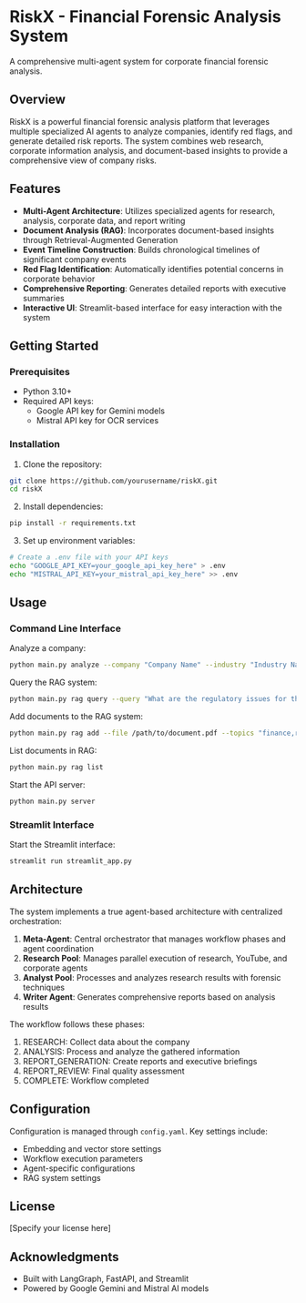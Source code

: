 # RiskX - Financial Forensic Analysis System

A comprehensive multi-agent system for corporate financial forensic analysis.

## Overview

RiskX is a powerful financial forensic analysis platform that leverages multiple specialized AI agents to analyze companies, identify red flags, and generate detailed risk reports. The system combines web research, corporate information analysis, and document-based insights to provide a comprehensive view of company risks.

## Features

- **Multi-Agent Architecture**: Utilizes specialized agents for research, analysis, corporate data, and report writing
- **Document Analysis (RAG)**: Incorporates document-based insights through Retrieval-Augmented Generation
- **Event Timeline Construction**: Builds chronological timelines of significant company events
- **Red Flag Identification**: Automatically identifies potential concerns in corporate behavior
- **Comprehensive Reporting**: Generates detailed reports with executive summaries
- **Interactive UI**: Streamlit-based interface for easy interaction with the system

## Getting Started

### Prerequisites

- Python 3.10+
- Required API keys:
  - Google API key for Gemini models
  - Mistral API key for OCR services

### Installation

1. Clone the repository:
```bash
git clone https://github.com/yourusername/riskX.git
cd riskX
```

2. Install dependencies:
```bash
pip install -r requirements.txt
```

3. Set up environment variables:
```bash
# Create a .env file with your API keys
echo "GOOGLE_API_KEY=your_google_api_key_here" > .env
echo "MISTRAL_API_KEY=your_mistral_api_key_here" >> .env
```

## Usage

### Command Line Interface

Analyze a company:
```bash
python main.py analyze --company "Company Name" --industry "Industry Name"
```

Query the RAG system:
```bash
python main.py rag query --query "What are the regulatory issues for this company?" --vector-store vector_store
```

Add documents to the RAG system:
```bash
python main.py rag add --file /path/to/document.pdf --topics "finance,regulation"
```

List documents in RAG:
```bash
python main.py rag list
```

Start the API server:
```bash
python main.py server
```

### Streamlit Interface

Start the Streamlit interface:
```bash
streamlit run streamlit_app.py
```

## Architecture

The system implements a true agent-based architecture with centralized orchestration:

1. **Meta-Agent**: Central orchestrator that manages workflow phases and agent coordination
2. **Research Pool**: Manages parallel execution of research, YouTube, and corporate agents
3. **Analyst Pool**: Processes and analyzes research results with forensic techniques
4. **Writer Agent**: Generates comprehensive reports based on analysis results

The workflow follows these phases:
1. RESEARCH: Collect data about the company
2. ANALYSIS: Process and analyze the gathered information
3. REPORT_GENERATION: Create reports and executive briefings
4. REPORT_REVIEW: Final quality assessment
5. COMPLETE: Workflow completed

## Configuration

Configuration is managed through `config.yaml`. Key settings include:

- Embedding and vector store settings
- Workflow execution parameters
- Agent-specific configurations
- RAG system settings

## License

[Specify your license here]

## Acknowledgments

- Built with LangGraph, FastAPI, and Streamlit
- Powered by Google Gemini and Mistral AI models
